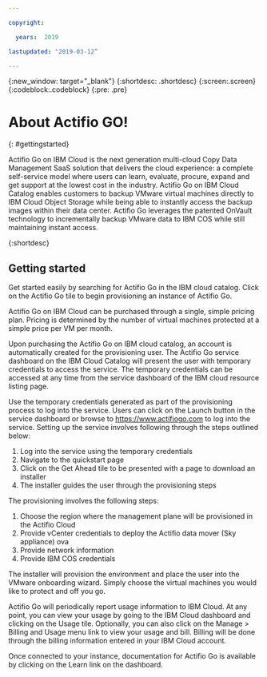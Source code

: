 ```yaml
---

copyright:

  years:  2019

lastupdated: "2019-03-12”

---
```



{:new_window: target="_blank"}
{:shortdesc: .shortdesc}
{:screen:.screen}
{:codeblock:.codeblock}
{:pre: .pre}

# About Actifio GO!
{: #gettingstarted}

Actifio Go on IBM Cloud is the next generation multi-cloud Copy Data Management SaaS solution that delivers the cloud experience: a complete self-service model where users can learn, evaluate, procure, expand and get support at the lowest cost in the industry. Actifio Go on IBM Cloud Catalog enables customers to backup VMware virtual machines directly to IBM Cloud Object Storage while being able to instantly access the backup images within their data center. Actifio Go leverages the patented OnVault technology to incrementally backup VMware data to IBM COS while still maintaining instant access.

{:shortdesc}

## Getting started

Get started easily by searching for Actifio Go in the IBM cloud catalog. Click on the Actifio Go tile to begin provisioning an instance of Actifio Go.

Actifio Go on IBM Cloud can be purchased through a single, simple pricing plan. Pricing is determined by the number of virtual machines protected at a simple price per VM per month.

Upon purchasing the Actifio Go on IBM cloud catalog, an account is automatically created for the provisioning user. The Actifio Go service dashboard on the IBM Cloud Catalog will present the user with temporary credentials to access the service. The temporary credentials can be accessed at any time from the service dashboard of the IBM cloud resource listing page.

Use the temporary credentials generated as part of the provisioning process to log into the service. Users can click on the Launch button in the service dashboard or browse to https://www.actifiogo.com to log into the service. Setting up the service involves following through the steps outlined below:

1. Log into the service using the temporary credentials
2. Navigate to the quickstart page
3. Click on the Get Ahead tile to be presented with a page to download an installer
4. The installer guides the user through the provisioning steps

The provisioning involves the following steps:

1. Choose the region where the management plane will be provisioned in the Actifio Cloud
2. Provide vCenter credentials to deploy the Actifio data mover (Sky appliance) ova
3. Provide network information 
4. Provide IBM COS credentials

The installer will provision the environment and place the user into the VMware onboarding wizard. Simply choose the virtual machines you would like to protect and off you go.

Actifio Go will periodically report usage information to IBM Cloud. At any point, you can view your usage by going to the IBM Cloud dashboard and clicking on the Usage tile. Optionally, you can also click on the Manage > Billing and Usage menu link to view your usage and bill. Billing will be done through the billing information entered in your IBM Cloud account.

Once connected to your instance, documentation for Actifio Go is available by clicking on the Learn link on the dashboard.